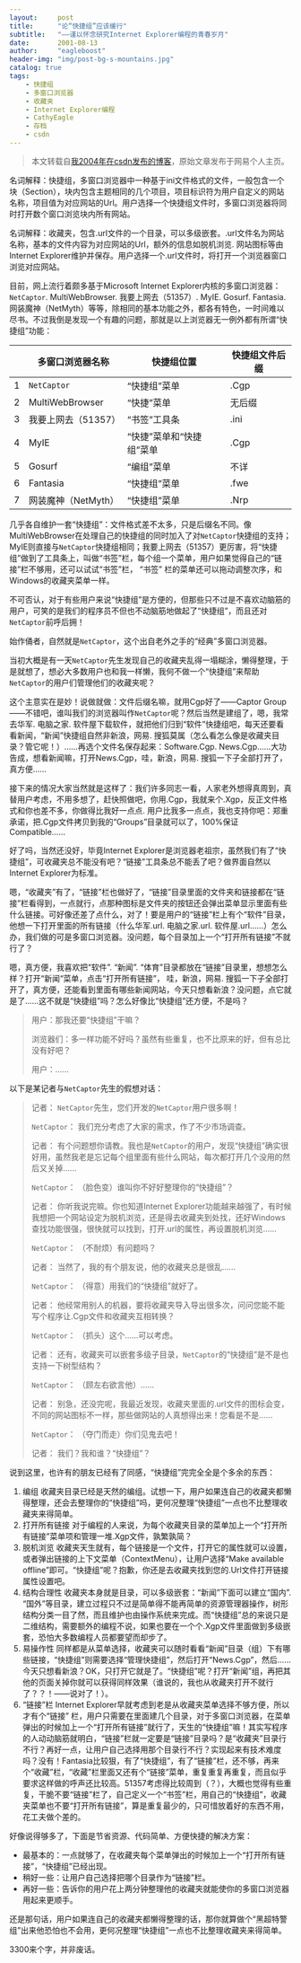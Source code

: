 ```yaml
---
layout:     post
title:      "论“快捷组”应该缓行"
subtitle:   "——谨以怀念研究Internet Explorer编程的青春岁月"
date:       2001-08-13
author:     "eagleboost"
header-img: "img/post-bg-s-mountains.jpg"
catalog: true
tags:
    - 快捷组
    - 多窗口浏览器
    - 收藏夹
    - Internet Explorer编程
    - CathyEagle
    - 存档
    - csdn
---
```


> 本文转载自[我2004年在csdn发布的博客](https://blog.csdn.net/CathyEagle/article/details/106259)，原始文章发布于网易个人主页。

名词解释：快捷组，多窗口浏览器中一种基于ini文件格式的文件，一般包含一个块（Section），块内包含主题相同的几个项目，项目标识符为用户自定义的网站名称，项目值为对应网站的Url。用户选择一个快捷组文件时，多窗口浏览器将同时打开数个窗口浏览块内所有网站。

名词解释：收藏夹，包含.url文件的一个目录，可以多级嵌套。.url文件名为网站名称，基本的文件内容为对应网站的Url，额外的信息如脱机浏览. 网站图标等由Internet Explorer维护并保存。用户选择一个.url文件时，将打开一个浏览器窗口浏览对应网站。

目前，网上流行着颇多基于Microsoft Internet Explorer内核的多窗口浏览器：`NetCaptor`. MultiWebBrowser. 我要上网去（51357）. MyIE. Gosurf. Fantasia. 网装魔神（NetMyth）等等，除相同的基本功能之外，都各有特色，一时间难以尽书。不过我倒是发现一个有趣的问题，那就是以上浏览器无一例外都有所谓“快捷组”功能：

||多窗口浏览器名称|快捷组位置|快捷组文件后缀|
|----|---------------|--------|------------|
|1|`NetCaptor`|“快捷组”菜单|.Cgp |
|2|MultiWebBrowser|“快捷”菜单|无后缀 |
|3|我要上网去（51357）|“书签”工具条|.ini |
|4|MyIE|“快捷”菜单和“快捷组”菜单|.Cgp |
|5|Gosurf|“编组”菜单|不详 |
|6|Fantasia|“快捷组”菜单|.fwe |
|7|网装魔神（NetMyth）|“快捷组”菜单|.Nrp |

几乎各自维护一套“快捷组”：文件格式差不太多，只是后缀名不同。像MultiWebBrowser在处理自己的快捷组的同时加入了对`NetCaptor`快捷组的支持；MyIE则直接与`NetCaptor`快捷组相同；我要上网去（51357）更厉害，将“快捷组”做到了工具条上，叫做“书签”栏，每个组一个菜单，用户如果觉得自己的“链接”栏不够用，还可以试试“书签”栏， “书签” 栏的菜单还可以拖动调整次序，和Windows的收藏夹菜单一样。

不可否认，对于有些用户来说“快捷组”是方便的，但那些只不过是不喜欢动脑筋的用户，可笑的是我们的程序员不但也不动脑筋地做起了“快捷组”，而且还对`NetCaptor`前呼后拥！

始作俑者，自然就是`NetCaptor`，这个出自老外之手的“经典”多窗口浏览器。

当初大概是有一天`NetCaptor`先生发现自己的收藏夹乱得一塌糊涂，懒得整理，于是就想了，想必大多数用户也和我一样懒，我何不做一个“快捷组”来帮助`NetCaptor`的用户们管理他们的收藏夹呢？

这个主意实在是妙！说做就做：文件后缀名嘛，就用Cgp好了——Captor Group——不错吧，谁叫我们的浏览器叫作`NetCaptor`呢？然后当然是建组了，嗯，我常去华军. 电脑之家. 软件屋下载软件，就把他们归到“软件”快捷组吧，每天还要看看新闻，“新闻”快捷组自然非新浪，网易. 搜狐莫属（怎么看怎么像是收藏夹目录？管它呢！）……再选个文件名保存起来：Software.Cgp. News.Cgp……大功告成，想看新闻嘛，打开News.Cgp，哇，新浪，网易. 搜狐一下子全部打开了，真方便…… 

接下来的情况大家当然就是这样了：我们许多同志一看，人家老外想得真周到，真替用户考虑，不用多想了，赶快照做吧，你用.Cgp，我就来个.Xgp，反正文件格式和你也差不多，你做得比我好一点点. 用户比我多一点点，我也支持你吧：郑重承诺，把.Cgp文件拷贝到我的“Groups”目录就可以了，100%保证Compatible……

好了吗，当然还没好，毕竟Internet Explorer是浏览器老祖宗，虽然我们有了“快捷组”，可收藏夹总不能没有吧？“链接”工具条总不能丢了吧？做界面自然以Internet Explorer为标准。

嗯，“收藏夹”有了，“链接”栏也做好了，“链接”目录里面的文件夹和链接都在“链接”栏看得到，一点就行，点那种图标是文件夹的按钮还会弹出菜单显示里面有些什么链接。可好像还差了点什么，对了！要是用户的“链接”栏上有个“软件”目录，他想一下打开里面的所有链接（什么华军.url. 电脑之家.url. 软件屋.url……）怎么办，我们做的可是多窗口浏览器。没问题，每个目录加上一个“打开所有链接”不就行了？

嗯，真方便，我喜欢把“软件”. “新闻”. “体育”目录都放在“链接”目录里，想想怎么样？打开“新闻“菜单，点击“打开所有链接”， 哇，新浪，网易. 搜狐一下子全部打开了，真方便，还能看到里面有哪些新闻网站，今天只想看新浪？没问题，点它就是了……这不就是“快捷组”吗？怎么好像比“快捷组”还方便，不是吗？

> 用户：那我还要“快捷组”干嘛？
> 
> 浏览器们：多一样功能不好吗？虽然有些重复，也不比原来的好，但有总比没有好吧？
> 
> 用户：……

以下是某记者与`NetCaptor`先生的假想对话：

> 记者： `NetCaptor`先生，您们开发的`NetCaptor`用户很多啊！
> 
> `NetCaptor`： 我们充分考虑了大家的需求，作了不少市场调查。 
> 
> 记者： 有个问题想你请教。我也是`NetCaptor`的用户，发现“快捷组”确实很好用，虽然我老是忘记每个组里面有些什么网站，每次都打开几个没用的然后又关掉…… 
> 
> `NetCaptor`： （脸色变）谁叫你不好好整理你的“快捷组”？ 
> 
> 记者： 你听我说完嘛。你也知道Internet Explorer功能越来越强了，有时候我想把一个网站设定为脱机浏览，还是得去收藏夹到处找，还好Windows查找功能很强，很快就可以找到，打开.url的属性，再设置脱机浏览…… 
> 
> `NetCaptor`： （不耐烦）有问题吗？ 
> 
> 记者： 当然了，我的有个朋友说，他的收藏夹总是很乱…… 
> 
> `NetCaptor`： （得意）用我们的“快捷组”就好了。 
> 
> 记者： 他经常用别人的机器，要将收藏夹导入导出很多次，问问您能不能写个程序让.Cgp文件和收藏夹互相转换？ 
> 
> `NetCaptor`： （抓头）这个……可以考虑。 
> 
> 记者： 还有，收藏夹可以嵌套多级子目录，`NetCaptor`的“快捷组”是不是也支持一下树型结构？ 
> 
> `NetCaptor`： （顾左右欲言他）…… 
> 
> 记者： 别急，还没完呢，我最近发现，收藏夹里面的.url文件的图标会变，不同的网站图标不一样，那些做网站的人真想得出来！您看是不是…… 
> 
> `NetCaptor`： （夺门而走）你们见鬼去吧！ 
> 
> 记者： 我们？我和谁？“快捷组”？ 

说到这里，也许有的朋友已经有了同感，“快捷组”完完全全是个多余的东西：

1. 编组 收藏夹目录已经是天然的编组。试想一下，用户如果连自己的收藏夹都懒得整理，还会去整理你的“快捷组”吗，更何况整理“快捷组”一点也不比整理收藏夹来得简单。 
2. 打开所有链接 对于编程的人来说，为每个收藏夹目录的菜单加上一个“打开所有链接”菜单项和管理一堆.Xgp文件，孰繁孰简？ 
3. 脱机浏览 收藏夹天生就有，每个链接是一个文件，打开它的属性就可以设置，或者弹出链接的上下文菜单（ContextMenu），让用户选择“Make available offline”即可。“快捷组”呢？抱歉，你还是去收藏夹找到您的.Url文件打开链接属性设置吧。 
4. 结构合理性 收藏夹本身就是目录，可以多级嵌套：“新闻”下面可以建立“国内”. “国外”等目录，建立过程只不过是简单得不能再简单的资源管理器操作，树形结构分类一目了然，而且维护也由操作系统来完成。而“快捷组”总的来说只是二维结构，需要额外的编程不说，如果也要在一个个.Xgp文件里面做到多级嵌套，恐怕大多数编程人员都要望而却步了。 
5. 易操作性 同样都是从菜单选择，收藏夹可以随时看看“新闻”目录（组）下有哪些链接，“快捷组”则需要选择“管理快捷组”，然后打开“News.Cgp”，然后……今天只想看新浪？OK，只打开它就是了。“快捷组”呢？打开“新闻”组，再把其他的页面关掉你就可以获得同样效果（谁说的，我也从收藏夹打开不就行了？？！——说对了！）。 
6. “链接”栏 Internet Explorer早就考虑到老是从收藏夹菜单选择不够方便，所以才有个“链接” 栏，用户只需要在里面建几个目录，对于多窗口浏览器，在菜单弹出的时候加上一个“打开所有链接”就行了，天生的“快捷组”嘛！其实写程序的人动动脑筋就明白，“链接”栏就一定要是“链接”目录吗？是“收藏夹”目录行不行？再好一点，让用户自己选择用那个目录行不行？实现起来有技术难度吗？没有！Fantasia比较狠，有了“快捷组”，有了“链接”栏，还不够，再来个“收藏”栏，“收藏”栏里面又还有个“链接”菜单，重复重复再重复，而且似乎要求这样做的呼声还比较高。51357考虑得比较周到（？），大概也觉得有些重复，干脆不要“链接”栏了，自己定义一个“书签”栏，用自己的“快捷组”，收藏夹菜单也不要“打开所有链接”，算是重复最少的，只可惜放着好的东西不用，花工夫做个差的。 

好像说得够多了，下面是节省资源、代码简单、方便快捷的解决方案：

+ 最基本的：一点就够了，在收藏夹每个菜单弹出的时候加上一个“打开所有链接”，“快捷组”已经出现。
+ 稍好一些：让用户自己选择把哪个目录作为“链接”栏。
+ 再好一些：告诉你的用户花上两分钟整理他的收藏夹就能使你的多窗口浏览器用起来更顺手。

还是那句话，用户如果连自己的收藏夹都懒得整理的话，那你就算做个“黑超特警组”出来他恐怕也不会用，更何况整理“快捷组”一点也不比整理收藏夹来得简单。

3300来个字，并非废话。